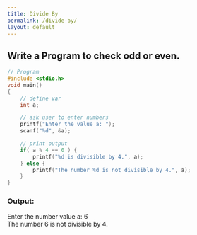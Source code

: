 ```yaml
---
title: Divide By
permalink: /divide-by/
layout: default
---
```


## Write a Program to check odd or even.

``` c
// Program
#include <stdio.h>
void main()
{
    // define var
    int a;

    // ask user to enter numbers
    printf("Enter the value a: ");
    scanf("%d", &a);

    // print output
    if( a % 4 == 0 ) {
        printf("%d is divisible by 4.", a);
    } else {
        printf("The number %d is not divisible by 4.", a);
    }
}
```

### Output: <br/> 
Enter the number value a: 6 <br/>
The number 6 is not divisible by 4. <br/>